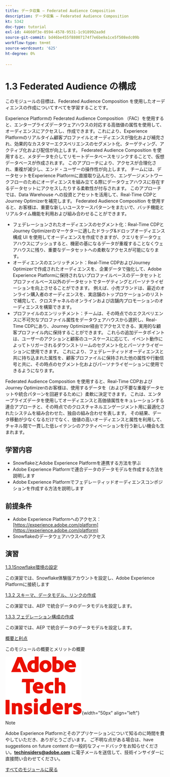 ```yaml
---
title: データ収集 – Federated Audience Composition
description: データ収集 – Federated Audience Composition
kt: 5342
doc-type: tutorial
exl-id: 44660f3e-0594-4578-9531-1c918992aa9d
source-git-commit: bd46be455f88007174f7e6be9a1ce5f508edc09b
workflow-type: tm+mt
source-wordcount: '625'
ht-degree: 0%

---
```


# 1.3 Federated Audience の構成

このモジュールの目標は、Federated Audience Composition を使用したオーディエンスの作成についてすべてを学習することです。

Experience Platformの Federated Audience Composition （FAC）を使用すると、エンタープライズデータウェアハウスの対応する高価値の属性を使用して、オーディエンスにアクセスし、作成できます。これにより、Experience Platformのリアルタイム顧客プロファイルとオーディエンスが強化および補完され、効果的なカスタマーエクスペリエンスのセグメント化、ターゲティング、アクティブ化および配信が向上します。 Federated Audience Composition を使用すると、メタデータを介してリモートデータベースをリンクすることで、仮想データベースが作成されます。 このアプローチにより、アクセスが合理化され、重複が減少し、エンド・ユーザーの操作性が向上します。 チームには、データセットをExperience Platformに直接取り込んだり、エンゲージメントワークフローのためにオーディエンスを組み立てる際にデータウェアハウスに存在するデータセットにアクセスしたりする柔軟性が付与されます。 このアプローチでは、Data Warehouse への投資とアセットを活用して、Real-Time CDPとJourney Optimizerを補完します。 Federated Audience Composition を使用すると、お客様は、重要な新しいユースケースパターンをまたいで、バッチ機能とリアルタイム機能を利用および組み合わせることができます。

- フェデレーションされたオーディエンスのセグメント化：Real-Time CDPとJourney Optimizerのマーケターに適したドラッグ&amp;ドロップオーディエンス構成 UI を使用してオーディエンスを作成できますが、クエリをデータウェアハウスにプッシュすると、機密の基になるデータが重複することなくウェアハウスに残り、重要なデータセットへの柔軟なアクセスが可能になります。
- オーディエンスのエンリッチメント：Real-Time CDPおよびJourney Optimizerで作成されたオーディエンスを、企業データで強化して、Adobe Experience Platformに保持されないプロファイルベースのデータセットとプロファイルベース以外のデータセットでターゲティングとパーソナライゼーションを向上させることができます。 例えば、小売ブランドは、最近のオンライン購入者のオーディエンスを、実店舗のトップロケーションのリストで補完して、クロスチャネルのオンラインおよび店舗内プロモーションのオーディエンスを構築できます。
- プロファイルのエンリッチメント：チームは、その時点でのエクスペリエンスに不可欠なプロファイル属性をデータウェアハウスから選択し、Real-Time CDPにあり、Journey Optimizer経由でアクセスできる、実用的な顧客プロファイル内に保持することができます。 これらの追加データポイントは、ユーザーのアクションと顧客のユースケースに応じて、イベント動作によってトリガーされるダウンストリームのセグメント化とパーソナライゼーションに使用できます。 これにより、フェデレーティッドオーディエンスと共に持ち込まれた属性を、顧客プロファイルに保持された他の属性や行動信号と共に、その時点のセグメント化およびパーソナライゼーションに使用できるようになります。

Federated Audience Composition を使用すると、Real-Time CDPおよびJourney Optimizerのお客様は、使用するデータを（および不要な重複データセットや統合パターンを回避するために）柔軟に決定できます。 これは、エンタープライズデータを使用してオーディエンスと高価値属性をキュレーションする連合アプローチと、その時点でのクロスチャネルエンゲージメント用に最適化されたシステムを組み合わせた、独自の組み合わせを表します。 その結果、データ移動が少なくなるだけでなく、価値の高いオーディエンスと属性を利用して、チャネル間で一貫した低レイテンシのアクティベーションを行う新しい機会も生まれます。

## 学習内容

- SnowflakeとAdobe Experience Platformを連携する方法を学ぶ
- Adobe Experience Platformで連合データのデータモデルを作成する方法を説明します
- Adobe Experience Platformでフェデレーティッドオーディエンスコンポジションを作成する方法を説明します

## 前提条件

- Adobe Experience Platformへのアクセス：[https://experience.adobe.com/platform](https://experience.adobe.com/platform)
- Snowflakeのデータウェアハウスへのアクセス

## 演習

[1.3.1Snowflake環境の設定](./ex1.md)

この演習では、Snowflake体験版アカウントを設定し、Adobe Experience Platformに接続します

[1.3.2 スキーマ、データモデル、リンクの作成](./ex2.md)

この演習では、AEP で統合データのデータモデルを設定します。

[1.3.3 フェデレーション構成の作成](./ex3.md)

この演習では、AEP で統合データのデータモデルを設定します。

[概要と利点](./summary.md)

このモジュールの概要とメリットの概要

![ 技術インサイダー ](./../../../assets/images/techinsiders.png){width="50px" align="left"}

>[!NOTE]
>
>Adobe Experience Platformとそのアプリケーションについて知るのに時間を費やしていただき、ありがとうございます。 ご不明な点がある場合は、have suggestions on future content の一般的なフィードバックをお知らせください。**techinsiders@adobe.com** に電子メールを送信して、技術インサイダーに直接問い合わせてください。

[すべてのモジュールに戻る](../../../overview.md)
